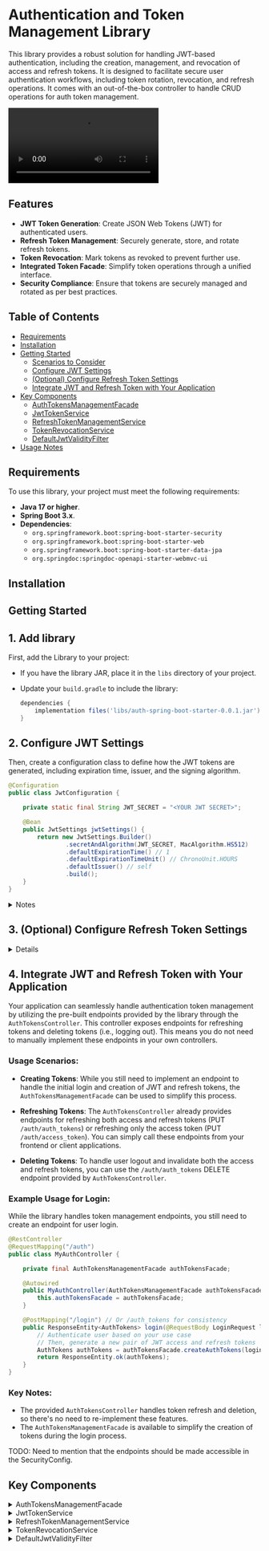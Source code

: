 # Authentication and Token Management Library


This library provides a robust solution for handling JWT-based authentication, including the creation, management, and revocation of access and refresh tokens. It is designed to facilitate secure user authentication workflows, including token rotation, revocation, and refresh operations.
It comes with an out-of-the-box controller to handle CRUD operations for auth token management.

![Alt Text](./docs/swagger.mov)

## Features

- **JWT Token Generation**: Create JSON Web Tokens (JWT) for authenticated users.
- **Refresh Token Management**: Securely generate, store, and rotate refresh tokens.
- **Token Revocation**: Mark tokens as revoked to prevent further use.
- **Integrated Token Facade**: Simplify token operations through a unified interface.
- **Security Compliance**: Ensure that tokens are securely managed and rotated as per best practices.


## Table of Contents
- [Requirements](#requirements)
- [Installation](#installation)
- [Getting Started](#getting-started)
    - [Scenarios to Consider](#scenarios-to-consider)
    - [Configure JWT Settings](#configure-jwt-settings)
    - [(Optional) Configure Refresh Token Settings](#configure-refresh-token-settings)
    - [Integrate JWT and Refresh Token with Your Application](#integrate-jwt-and-refresh-token-with-your-application)
- [Key Components](#key-components)
    - [AuthTokensManagementFacade](#authtokensmanagementfacade)
    - [JwtTokenService](#jwttokenservice)
    - [RefreshTokenManagementService](#refreshtokenmanagementservice)
    - [TokenRevocationService](#tokenrevocationservice)
    - [DefaultJwtValidityFilter](#defaultjwtvalidityfilter)
- [Usage Notes](#usage-notes)


## Requirements

To use this library, your project must meet the following requirements:

- **Java 17 or higher**.
- **Spring Boot 3.x**.
- **Dependencies**:
    - `org.springframework.boot:spring-boot-starter-security`
    - `org.springframework.boot:spring-boot-starter-web`
    - `org.springframework.boot:spring-boot-starter-data-jpa`
    - `org.springdoc:springdoc-openapi-starter-webmvc-ui`

## Installation



## Getting Started

## 1. Add library

First, add the Library to your project:

- If you have the library JAR, place it in the `libs` directory of your project.
- Update your `build.gradle` to include the library:

   ```gradle
   dependencies {
       implementation files('libs/auth-spring-boot-starter-0.0.1.jar')
   }
   ```
   
## 2. Configure JWT Settings

Then, create a configuration class to define how the JWT tokens are generated, including expiration time, issuer, and the signing algorithm.

```java
@Configuration
public class JwtConfiguration {

    private static final String JWT_SECRET = "<YOUR JWT SECRET>";

    @Bean
    public JwtSettings jwtSettings() {
        return new JwtSettings.Builder()
                .secretAndAlgorithm(JWT_SECRET, MacAlgorithm.HS512)
                .defaultExpirationTime() // 1
                .defaultExpirationTimeUnit() // ChronoUnit.HOURS
                .defaultIssuer() // self
                .build();
    }
}
```
<details>
<summary>Notes</summary>

* _The `JWT_SECRET` should be securely managed and not hardcoded in production environments. **Use environment variables or secure vaults to manage sensitive information.**_

* _The `JWT_SECRET` should be a secure, random string. It can be a Base64-encoded string, a hexadecimal string, or a plain alphanumeric string. Ensure that the SECRET is long enough and suitably complex for the selected signing algorithm. For `HS512`, a 64-byte (512-bit) secret is recommended._
</details>


## 3. (Optional) Configure Refresh Token Settings

<details>
Next, create a configuration class for Refresh Tokens. This class will handle the generation, encoding, and expiration settings for refresh tokens.

```java
@Configuration
public class RefreshTokenConfiguration {

    @Bean // Optional: only if you want to replace the default one below
    public PasswordEncoder passwordEncoder() {
        return new BCryptPasswordEncoder();
    }

    @Bean // Optional: only if you want to replace the default one below
    public RefreshTokenGenerator refreshTokenGenerator() {
        return new SecureRandomRefreshTokenGenerator(new SecureRandom(), 16);
    }

    @Bean // Optional: only if you want to replace the default one below
    public RefreshTokenSettings refreshTokenSettings() {
        return new RefreshTokenSettings.Builder()
                .expirationTime(7) // Set the refresh token expiration time (default is 7)
                .expirationTimeUnit(ChronoUnit.DAYS) // Set the time unit (default is DAYS)
                .build();
    }
}
```

### Explanation:

* **PasswordEncoder:** Encrypts the refresh token for secure storage. The default implementation uses BCrypt, but you can customize it.
* **RefreshTokenGenerator:** Generates secure random tokens. The default generator uses SecureRandom with 16 bytes length.

</details>


## 4. Integrate JWT and Refresh Token with Your Application

Your application can seamlessly handle authentication token management by utilizing the pre-built endpoints provided by the library through the `AuthTokensController`. This controller exposes endpoints for refreshing tokens and deleting tokens (i.e., logging out). 
This means you do not need to manually implement these endpoints in your own controllers.

### Usage Scenarios:

- **Creating Tokens**: While you still need to implement an endpoint to handle the initial login and creation of JWT and refresh tokens, the `AuthTokensManagementFacade` can be used to simplify this process.

- **Refreshing Tokens**: The `AuthTokensController` already provides endpoints for refreshing both access and refresh tokens (PUT `/auth/auth_tokens`) or refreshing only the access token (PUT `/auth/access_token`). You can simply call these endpoints from your frontend or client applications.

- **Deleting Tokens**: To handle user logout and invalidate both the access and refresh tokens, you can use the `/auth/auth_tokens` DELETE endpoint provided by `AuthTokensController`.

### Example Usage for Login:

While the library handles token management endpoints, you still need to create an endpoint for user login.

```java
@RestController
@RequestMapping("/auth")
public class MyAuthController {

    private final AuthTokensManagementFacade authTokensFacade;

    @Autowired
    public MyAuthController(AuthTokensManagementFacade authTokensFacade) {
        this.authTokensFacade = authTokensFacade;
    }

    @PostMapping("/login") // Or /auth_tokens for consistency
    public ResponseEntity<AuthTokens> login(@RequestBody LoginRequest loginRequest) {
        // Authenticate user based on your use case
        // Then, generate a new pair of JWT access and refresh tokens
        AuthTokens authTokens = authTokensFacade.createAuthTokens(loginRequest.getUsername());
        return ResponseEntity.ok(authTokens);
    }
}
```

### Key Notes:

- The provided `AuthTokensController` handles token refresh and deletion, so there's no need to re-implement these features.
- The `AuthTokensManagementFacade` is available to simplify the creation of tokens during the login process.

TODO: Need to mention that the endpoints should be made accessible in the SecurityConfig.

## Key Components

<details>
  <summary>AuthTokensManagementFacade</summary>

The `AuthTokensManagementFacade` is the primary interface for managing authentication tokens. It provides methods for creating, refreshing, and deleting tokens, encapsulating all the necessary logic to securely handle authentication workflows.

- **Create Auth Tokens**: Generates a new pair of access and refresh tokens.
- **Refresh Auth Tokens**: Rotates both tokens if the refresh token is valid.
- **Refresh Access Token**: Refreshes only the access token, keeping the refresh token unchanged.
- **Delete Auth Tokens**: Revokes both tokens, effectively logging the user out.

#### Scenarios to Consider

1. **Initial Login (Username and Password) → `AuthTokensManagementFacade::createAuthTokens`**
    - **Use Case**: When a user initially logs in with their username and password.
    - **Action**: The `createAuthTokens` method is called to generate a new pair of access and refresh tokens. This is the standard procedure when the user is authenticating with their credentials.

2. **Refreshing Tokens with Token Rotation (Using a Refresh Token) → `AuthTokensManagementFacade::refreshAuthTokens`**
    - **Use Case**: When the user’s access token has expired, but they still have a valid refresh token.
    - **Action**: The `refreshAuthTokens` method is called to generate a new pair of access and refresh tokens using the existing refresh token. This does not involve the user entering their username and password again.
    - **Important Distinction**: This method is not used for re-authenticating with credentials but for extending the session by renewing tokens.

3. **Refreshing Only the Access Token (No Token Rotation) → `AuthTokensManagementFacade::refreshAccessToken`**
    - **Use Case**: When the user wants to refresh only the access token using an existing refresh token. For example, this could be part of a continuous session where only the access token needs to be refreshed without altering the refresh token.
    - **Action**: The `refreshAccessToken` method generates a new access token while leaving the refresh token unchanged. Note, this is less secure than scenario number 2, where also the refresh token gets refreshed. The user should store the refresh token in a safe place. However, the refresh token will still expire according to the user configuration.

</details>


<details>
  <summary>JwtTokenService</summary>

The `JwtTokenService` is responsible for handling the creation and validation of JWT tokens. It interacts with the refresh token store to support token refresh operations.

- **Create**: Generates a new JWT for a given subject.
- **Refresh**: Validates and refreshes a JWT based on a provided refresh token.
- **Get Subject**: Extracts the subject from a JWT.
- **Get Expiry Time**: Retrieves the expiration time of a JWT.
</details>

<details>
  <summary>RefreshTokenManagementService</summary>

The `RefreshTokenManagementService` handles the lifecycle of refresh tokens, including their creation, validation, and invalidation.

- **Create**: Generates and stores a new refresh token for a subject.
- **Refresh**: Rotates the refresh token by invalidating the old one and creating a new one.
- **Invalidate**: Deletes refresh tokens by their value or subject.
</details>


<details>
  <summary>TokenRevocationService</summary>

The `TokenRevocationService` manages the revocation of access tokens. It marks tokens as revoked and checks if a given token has been revoked.

- **Revoke Token**: Marks an access token as revoked.
- **Is Token Revoked**: Checks if an access token has been revoked.

</details>


<details>
  <summary>DefaultJwtValidityFilter</summary>

The `DefaultJwtValidityFilter` is a built-in `OncePerRequestFilter` that automatically validates JWT tokens and checks for related refresh token revocation in every incoming request. This filter ensures that:

- **Token Expiration**: The JWT is checked for expiration. If expired, the request is rejected with an unauthorized status.
- **Token Revocation**: The JWT is checked for revocation status. If revoked, the request is rejected with an unauthorized status.
- **Active Refresh Token Check**: The filter ensures that the user associated with the JWT has an active refresh token. If no active refresh token is found, the JWT is proactively revoked, and the request is rejected.

The `DefaultJwtValidityFilter` is automatically applied in the security configuration and handles the security checks for every request that requires authentication.
</details>
